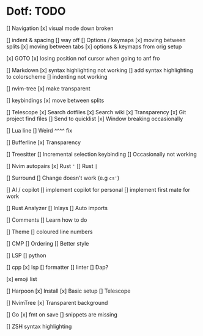 # Dotf: TODO

[] Navigation
    [x] visual mode down broken

[] indent & spacing
    [] way off
[] Options / keymaps
    [x] moving between splits
    [x] moving between tabs
    [x] options & keymaps from orig setup

[x] GOTO
[x] losing position nof cursor when going to anf fro

[] Markdown
    [x] syntax highlighting not working
        [] add syntax highlighting to colorscheme
    [] indenting not working

[] nvim-tree
    [x] make transparent

[] keybindings
    [x] move between splits

[] Telescope
    [x] Search dotfiles
    [x] Search wiki
    [x] Transparency
    [x] Git project find files
    [] Send to quicklist
    [x] Window breaking occasionally

[] Lua line
    [] Weird ^^^^ fix

[] Bufferline
    [x] Transparency

[] Treesitter
    [] Incremental selection keybinding
    [] Occasionally not working

[] Nvim autopairs
    [x] Rust `'`
    [] Rust `|`

[] Surround
    []  Change doesn't work (e.g `cs'`)

[] AI / copilot
    [] implement copilot for personal
    [] implement first mate for work

[] Rust Analyzer
    [] Inlays
    [] Auto imports

[] Comments
    [] Learn how to do

[] Theme
    [] coloured line numbers

[] CMP
    [] Ordering
    [] Better style

[] LSP
    [] python

[] cpp
    [x] lsp
    [] formatter
    [] linter
    [] Dap?

[x] emoji list

[] Harpoon
    [x] Install
    [x] Basic setup
    [] Telescope

[] NvimTree
    [x] Transparent background

[] Go
    [x] fmt on save
    [] snippets are missing

[] ZSH syntax highlighting
